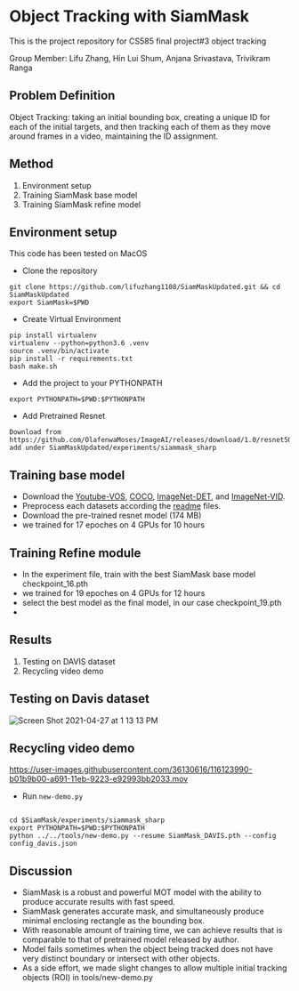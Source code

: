

# Object Tracking with SiamMask
This is the project repository for CS585 final project#3 object tracking

Group Member: Lifu Zhang, Hin Lui Shum, Anjana Srivastava, Trivikram Ranga 


## Problem Definition
Object Tracking: taking an initial bounding box, creating a unique ID for each of the initial targets, and then tracking each of them as they move around frames in a video, maintaining the ID assignment.

## Method
1. Environment setup
2. Training SiamMask base model
3. Training SiamMask refine model

## Environment setup
This code has been tested on MacOS

- Clone the repository 
```
git clone https://github.com/lifuzhang1108/SiamMaskUpdated.git && cd SiamMaskUpdated
export SiamMask=$PWD
```
- Create Virtual Environment
```
pip install virtualenv
virtualenv --python=python3.6 .venv
source .venv/bin/activate
pip install -r requirements.txt
bash make.sh
```
- Add the project to your PYTHONPATH
```
export PYTHONPATH=$PWD:$PYTHONPATH
```
- Add Pretrained Resnet
```
Download from https://github.com/OlafenwaMoses/ImageAI/releases/download/1.0/resnet50_coco_best_v2.0.1.h5
add under SiamMaskUpdated/experiments/siammask_sharp
```
## Training base model
- Download the [Youtube-VOS](https://youtube-vos.org/dataset/download/), 
[COCO](http://cocodataset.org/#download), 
[ImageNet-DET](http://image-net.org/challenges/LSVRC/2015/), 
and [ImageNet-VID](http://image-net.org/challenges/LSVRC/2015/).
- Preprocess each datasets according the [readme](data/coco/readme.md) files.
- Download the pre-trained resnet model (174 MB)
- we trained for 17 epoches on 4 GPUs for 10 hours

## Training Refine module
- In the experiment file, train with the best SiamMask base model checkpoint_16.pth
- we trained for 19 epoches on 4 GPUs for 12 hours
- select the best model as the final model, in our case checkpoint_19.pth
- 
## Results
1. Testing on DAVIS dataset
2. Recycling video demo

## Testing on Davis dataset
![Screen Shot 2021-04-27 at 1 13 13 PM](https://user-images.githubusercontent.com/36130616/116283983-8da18480-a75a-11eb-9a59-eb0fb96ca7b1.png)

## Recycling video demo

https://user-images.githubusercontent.com/36130616/116123990-b01b9b00-a691-11eb-9223-e92993bb2033.mov

- Run `new-demo.py`
```shell

cd $SiamMask/experiments/siammask_sharp
export PYTHONPATH=$PWD:$PYTHONPATH
python ../../tools/new-demo.py --resume SiamMask_DAVIS.pth --config config_davis.json
```

## Discussion
- SiamMask is a robust and powerful MOT model with the ability to produce accurate results with fast speed.
- SiamMask generates accurate mask, and simultaneously produce minimal enclosing rectangle as the bounding box.
- With reasonable amount of training time, we can achieve results that is comparable to that of pretrained model released by author.
- Model fails sometimes when the object being tracked does not have very distinct boundary or intersect with other objects.
- As a side effort, we made slight changes to allow multiple initial tracking objects (ROI) in tools/new-demo.py
